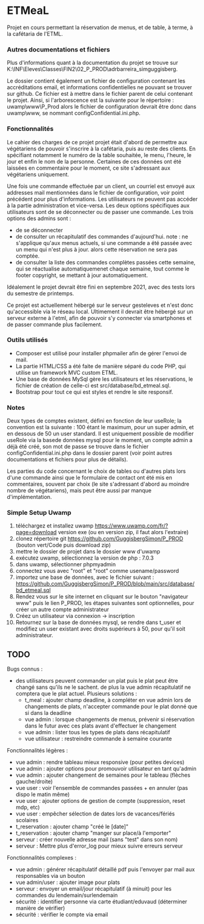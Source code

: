 # ETMeaL
Projet en cours permettant la réservation de menus, et de table, à terme, à la cafétaria de l'ETML.
### Autres documentations et fichiers
Plus d'informations quant à la documentation du projet se trouve sur K:\INF\Eleves\Classes\FIN2\02_P_PROD\adrbarreira_simguggisberg. 

Le dossier contient également un fichier de configuration contenant les accréditations email, et informations confidentielles ne pouvant se trouver sur github. Ce fichier est à mettre dans le fichier parent de celui contenant le projet. Ainsi, si l'arborescence est la suivante pour le répertoire : uwamp\www\P_Prod alors le fichier de configuration devrait être donc dans uwamp\www, se nommant configConfidential.ini.php.

### Fonctionnalités
Le cahier des charges de ce projet projet était d'abord de permettre aux végétariens de pouvoir s'inscrire à la cafétaria, puis au reste des clients. En spécifiant notamment le numéro de la table souhaitée, le menu, l'heure, le jour et enfin le nom de la personne. Certaines de ces données ont été laissées en commentaire pour le moment, ce site s'adressant aux végétariens uniquement.

Une fois une commande effectuée par un client, un courriel est envoyé aux addresses mail mentionnées dans le fichier de configuration, voir point précédent pour plus d'informations. Les utilisateurs ne peuvent pas accéder à la partie administration et vice-versa. Les deux options spécifiques aux utilisateurs sont de se déconnecter ou de passer une commande. Les trois options des admins sont :
- de se déconnecter
- de consulter un récapitulatif des commandes d'aujourd'hui. note : ne s'applique qu'aux menus actuels, si une commande a été passée avec un menu qui n'est plus à jour. alors cette réservation ne sera pas comptée.
- de consulter la liste des commandes complètes passées cette semaine, qui se réactualise automatiquemenet chaque semaine, tout comme le footer copyright, se mettant à jour automatiquement.

Idéalement le projet devrait être fini en septembre 2021, avec des tests lors du semestre de printemps.
 
 Ce projet est actuellement hébergé sur le serveur gesteleves et n'est donc qu'accessible via le réseau local. Ultimement il devrait être hébergé sur un serveur externe à l'etml, afin de pouvoir s'y connecter via smartphones et de passer commande plus facilement.

### Outils utilisés
- Composer est utilisé pour installer phpmailer afin de gérer l'envoi de mail.
- La partie HTML/CSS a été faite de manière séparé du code PHP, qui utilise un framework MVC custom ETML.
- Une base de données MySql gère les utilisateurs et les réservations, le fichier de création de celle-ci est src/database/bd_etmeal.sql.
- Bootstrap pour tout ce qui est styles et rendre le site responsif.

### Notes
Deux types de comptes existent, défini en fonction de leur useRole; la convention est la suivante : 100 étant le maximum, pour un super admin, et en dessous de 50 un user standard. Il est uniquement possible de modifier useRole via la basede données mysql pour le moment, un compte admin a déjà été créé, son mot de passe se trouve dans le fichier configConfidential.ini.php dans le dossier parent (voir point autres documentations et fichiers pour plus de détails).

Les parties du code concernant le choix de tables ou d'autres plats lors d'une commande ainsi que le formulaire de contact ont été mis en commentaires, souvent par choix (le site s'adressant d'abord au moindre nombre de végétariens), mais peut être aussi par manque d'implémentation.

### Simple Setup Uwamp
1. téléchargez et installez uwamp https://www.uwamp.com/fr/?page=download version exe (ou en version zip, il faut alors l'extraire)
2. clonez répertoire git https://github.com/GuggisbergSimon/P_PROD (bouton vert/Code puis download zip)
3. mettre le dossier de projet dans le dossier www d'uwamp
4. exécutez uwamp, sélectionnez la version de php : 7.0.3
5. dans uwamp, sélectionner phpmyadmin
6. connectez vous avec "root" et "root" comme usename/password
7. importez une base de données, avec le fichier suivant : https://github.com/GuggisbergSimon/P_PROD/blob/main/src/database/bd_etmeal.sql
8. Rendez vous sur le site internet en cliquant sur le bouton "navigateur www" puis le lien P_PROD, les étapes suivantes sont optionnelles, pour créer un autre compte administrateur
9. Créez un utilisateur via connexion -> inscription
10. Retournez sur la base de données mysql, se rendre dans t_user et modifiez un user existant avec droits supérieurs à 50, pour qu'il soit administrateur.

## TODO
Bugs connus :
- des utilisateurs peuvent commander un plat puis le plat peut être changé sans qu'ils ne le sachent. de plus la vue admin récapitulatif ne comptera que le plat actuel. Plusieurs solutions :
  - t_meal : ajouter champ deadline, à compléter en vue admin lors de changements de plats, n'accepter commande pour le plat donné que si dans la deadline
  - vue admin : lorsque changements de menus, prévenir si réservation dans le futur avec ces plats avant d'effectuer le changement
  - vue admin : lister tous les types de plats dans récapitulatif
  - vue utilisateur : restreindre commande à semaine courante

Fonctionnalités légères :
- vue admin : rendre tableau mieux responsive (pour petites devices)
- vue admin : ajouter options pour promouvoir utilisateur en tant qu'admin
- vue admin : ajouter changement de semaines pour le tableau (flèches gauche/droite)
- vue user : voir l'ensemble de commandes passées + en annuler (pas dispo le matin même)
- vue user : ajouter options de gestion de compte (suppression, reset mdp, etc)
- vue user : empêcher sélection de dates lors de vacances/fériés scolaires
- t_reservation : ajouter champ "créé le [date]"
- t_reservation : ajouter champ "manger sur place/à l'emporter"
- serveur : créer nouvelle adresse mail (sans "test" dans son nom)
- serveur : Mettre plus d'error_log pour mieux suivre erreurs serveur

Fonctionnalités complexes :
- vue admin : générer récapitulatif détaillé pdf puis l'envoyer par mail aux responsables via un bouton
- vue admin/user : ajouter image pour plats
- serveur : envoyer un email/jour récapitulatif (à minuit) pour les commandes du lendemain/surlendemain
- sécurité : identifier personne via carte étudiant/eduvaud (déterminer manière de vérifier)
- sécurité : vérifier le compte via email
